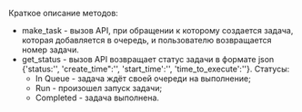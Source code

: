 Краткое описание методов:
- make_task - вызов API, при обращении к которому создается задача, которая добавляется в очередь, и пользователю возвращается номер задачи.
- get_status - вызов API возвращает статус задачи в формате json {'status:'', 'create_time":'', 'start_time':'', 'time_to_execute':''}. Статусы:
   - In Queue     - задача ждёт своей очереди на выполнение; 
   - Run          - произошел запуск задачи;
   - Completed    - задача выполнена.
